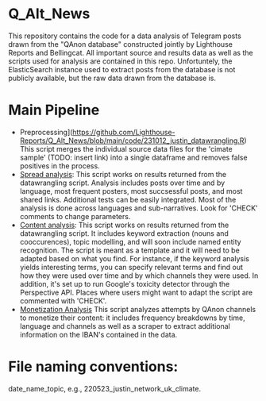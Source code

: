 # Q_Alt_News
This repository contains the code for a data analysis of Telegram posts drawn from the "QAnon database" constructed jointly by Lighthouse Reports and Bellingcat. All important source and results data as well as the scripts used for analysis are contained in this repo. Unfortuntely, the ElasticSearch instance used to extract posts from the database is not publicly available, but the raw data drawn from the database is.

# Main Pipeline
- Preprocessing](https://github.com/Lighthouse-Reports/Q_Alt_News/blob/main/code/231012_justin_datawrangling.R) This script merges the individual source data files for the 'cimate sample' (TODO: insert link) into a single dataframe and removes false positives in the process.
- [Spread analysis](https://github.com/Lighthouse-Reports/Q_Alt_News/blob/main/code/231012_justin_spread_multitopic.R): This script works on results returned from the datawrangling script. Analysis includes posts over time and by language, most frequent posters, most succsessful posts, and most shared links. Additional tests can be easily integrated. Most of the analysis is done across languages and sub-narratives. Look for 'CHECK' comments to change parameters.
- [Content analysis](https://github.com/Lighthouse-Reports/Q_Alt_News/blob/main/code/231015_justin_content_multitopic.R): This script works on results returned from the datawrangling script. It includes keyword extraction (nouns and cooccurences), topic modelling, and will soon include named entity recognition. The script is meant as a template and it will need to be adapted based on what you find. For instance, if the keyword analysis yields interesting terms, you can specify relevant terms and find out how they were used over time and by which channels they were used. In addition, it's set up to run Google's toxicity detector through the Perspective API. Places where users might want to adapt the script are commented with 'CHECK'. 
- [Monetization Analysis](230921_justin_monetization_template.R) This script analyzes attempts by QAnon channels to monetize their content: it includes frequency breakdowns by time, language and channels as well as a scraper to extract additional information on the IBAN's contained in the data.

# File naming conventions: 
date_name_topic, e.g., 220523_justin_network_uk_climate.
